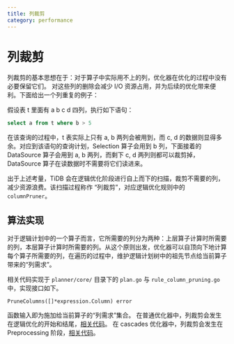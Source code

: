 ```yaml
---
title: 列裁剪
category: performance
---
```


# 列裁剪

列裁剪的基本思想在于：对于算子中实际用不上的列，优化器在优化的过程中没有必要保留它们。 对这些列的删除会减少 I/O 资源占用，并为后续的优化带来便利。下面给出一个列重复的例子：

假设表 t 里面有 a b c d 四列，执行如下语句：

```sql
select a from t where b > 5
```

在该查询的过程中，t 表实际上只有 a, b 两列会被用到，而 c, d 的数据则显得多余。对应到该语句的查询计划，Selection 算子会用到 b 列，下面接着的 DataSource 算子会用到 a, b 两列，而剩下 c, d 两列则都可以裁剪掉，DataSource 算子在读数据时不需要将它们读进来。

出于上述考量，TiDB 会在逻辑优化阶段进行自上而下的扫描，裁剪不需要的列，减少资源浪费。该扫描过程称作 “列裁剪”，对应逻辑优化规则中的 `columnPruner`。

## 算法实现

对于逻辑计划中的一个算子而言，它所需要的列分为两种：上层算子计算时所需要的列，本层算子计算时所需要的列。从这个原则出发，优化器可以自顶向下地计算每个算子所需要的列，在遍历的过程中，维护逻辑计划树中的祖先节点给当前算子带来的“列需求”。

相关代码实现于 `planner/core/` 目录下的 `plan.go` 与 `rule_column_pruning.go` 中，实现接口如下。

```goland
PruneColumns([]*expression.Column) error
```

函数输入即为施加给当前算子的“列需求”集合。 在普通优化器中，列裁剪会发生在逻辑优化的开始和结尾，[相关代码](https://github.com/pingcap/tidb/blob/902231076d56fee9074e4c7bcd03a0d0f0d88524/planner/core/optimizer.go#L61)。 在 cascades 优化器中，列裁剪会发生在 Preprocessing 阶段，[相关代码](https://github.com/pingcap/tidb/blob/ded862fbebc555de98e230ef57310f9162725a9e/planner/cascades/optimize.go#L118)。
